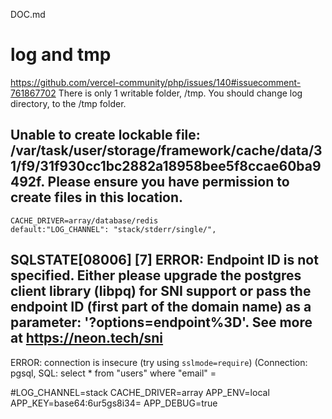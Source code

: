 DOC.md
# log and tmp
https://github.com/vercel-community/php/issues/140#issuecomment-761867702
	There is only 1 writable folder, /tmp. You should change log directory, to the /tmp folder.


## Unable to create lockable file: /var/task/user/storage/framework/cache/data/31/f9/31f930cc1bc2882a18958bee5f8ccae60ba9492f. Please ensure you have permission to create files in this location.
	CACHE_DRIVER=array/database/redis
	default:"LOG_CHANNEL": "stack/stderr/single/", 

## SQLSTATE[08006] [7] ERROR: Endpoint ID is not specified. Either please upgrade the postgres client library (libpq) for SNI support or pass the endpoint ID (first part of the domain name) as a parameter: '?options=endpoint%3D<endpoint-id>'. See more at https://neon.tech/sni
ERROR: connection is insecure (try using `sslmode=require`) (Connection: pgsql, SQL: select * from "users" where "email" = 


#LOG_CHANNEL=stack
CACHE_DRIVER=array
APP_ENV=local
APP_KEY=base64:6ur5gs8i34=
APP_DEBUG=true